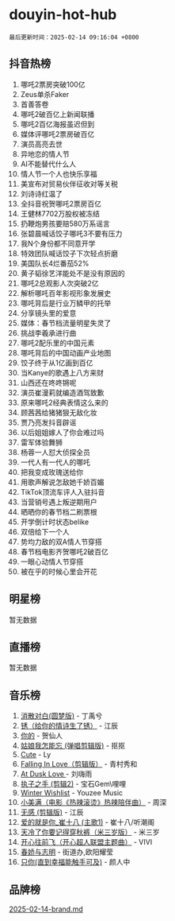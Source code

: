 # douyin-hot-hub

`最后更新时间：2025-02-14 09:16:04 +0800`

## 抖音热榜

1. 哪吒2票房突破100亿
1. Zeus单杀Faker
1. 首善答卷
1. 哪吒2破百亿上新闻联播
1. 哪吒2百亿海报虽迟但到
1. 媒体评哪吒2票房破百亿
1. 演员高亮去世
1. 异地恋的情人节
1. AI不能替代什么人
1. 情人节一个人也快乐享福
1. 美宣布对贸易伙伴征收对等关税
1. 刘诗诗红温了
1. 全抖音祝贺哪吒2票房百亿
1. 王健林7702万股权被冻结
1. 扔鞭炮男孩要赔580万系谣言
1. 张碧晨喊话饺子哪吒3不要有压力
1. 我N个身份都不同意开学
1. 特效团队喊话饺子下次轻点折磨
1. 美国队长4烂番茄52%
1. 黄子韬徐艺洋能处不是没有原因的
1. 哪吒2总观影人次突破2亿
1. 解析哪吒百年影视形象发展史
1. 哪吒背后是行业万鳞甲的托举
1. 分享镜头里的爱意
1. 媒体：春节档流量明星失灵了
1. 挑战李羲承进行曲
1. 哪吒2配乐里的中国元素
1. 哪吒背后的中国动画产业地图
1. 饺子终于从1亿画到百亿
1. 当Kanye的歌遇上八方来财
1. 山西还在咚咚锵呢
1. 演员崔漫莉就编造酒驾致歉
1. 原来哪吒2经典表情这么来的
1. 顾茜茜给猪猪狠无敌化妆
1. 贾乃亮发抖音辟谣
1. 以后姐姐嫁人了你会难过吗
1. 雷军体验舞狮
1. 杨蓉一人怼大侦探全员
1. 一代人有一代人的哪吒
1. 把我变成玫瑰送给你
1. 用歌声解说怎敌她千娇百媚
1. TikTok顶流车评人入驻抖音
1. 当营销号遇上叛逆期用户
1. 晒晒你的春节档二刷票根
1. 开学倒计时状态belike
1. 双倍给下一个人
1. 势均力敌的双A情人节穿搭
1. 春节档电影齐贺哪吒2破百亿
1. 一眼心动情人节穿搭
1. 被在乎的时候心里会开花

## 明星榜

暂无数据

## 直播榜

暂无数据

## 音乐榜

1. [消散对白(圆梦版)](https://sf5-hl-cdn-tos.douyinstatic.com/obj/tos-cn-ve-2774/og4jB5I5IizzoZVAAAzWgBMAsMDWoArfwBOiFs) - 丁禹兮
1. [锈（给你的情诗生了锈）](https://sf6-cdn-tos.douyinstatic.com/obj/tos-cn-ve-2774/o8a1PBtVqIYbPEGK6e5A4egedVMdm3fCIz6bbE) - 江辰
1. [你的](https://sf5-hl-cdn-tos.douyinstatic.com/obj/tos-cn-ve-2774/oYuIeKf42jB7sEV6B2upMdpYAgfrQWj0FeRegh) - 贺仙人
1. [姑娘我怎能忘 (弹唱剪辑版)](https://sf5-hl-cdn-tos.douyinstatic.com/obj/tos-cn-ve-2774/okamwrBGEMz6illuEofAsMV4yzF5tVWbBiA5AI) - 抠抠
1. [Cute](https://sf5-hl-cdn-tos.douyinstatic.com/obj/tos-cn-ve-2774/o4IbIzHWKAAB4wsS5qMBRiiAlEBGTpQRNfFvuo) - Ly
1. [Falling In Love（剪辑版）](https://sf5-hl-cdn-tos.douyinstatic.com/obj/tos-cn-ve-2774/o8ajpA8zzgBPahbBIO8AcKGBLJezFCRd1wfP9f) - 青村秀和
1. [ At Dusk  Love ](https://sf5-hl-cdn-tos.douyinstatic.com/obj/tos-cn-ve-2774/o8CrpCf5CaYgI4ZrtQgMQAFEfuGqNnRSDQAPBc) - 刘嗨雨
1. [执子之手 (剪辑2)](https://sf5-hl-cdn-tos.douyinstatic.com/obj/tos-cn-ve-2774/oUoZLQjCc31XzqsBnBQUNgeKtYPBcgbFDwtfcu) - 宝石Gem\哩哩
1. [Winter Wishlist](https://sf5-hl-cdn-tos.douyinstatic.com/obj/tos-cn-ve-2774/oIIgUOeamCFCVAzxN6MFRLIBlLGpUqQxeeHrLE) - Youzee Music
1. [小美满（电影《热辣滚烫》热辣陪伴曲）](https://sf5-hl-cdn-tos.douyinstatic.com/obj/tos-cn-ve-2774/o0GAn2lSgfZIDUgtevCGDQYnFg4CwnrBaxbTZL) - 周深
1. [无感 (剪辑版)](https://sf5-hl-cdn-tos.douyinstatic.com/obj/tos-cn-ve-2774/o0eIsUzJBDlQaQFC5OFlgbMEZC1TFYBftOBn6p) - 江辰
1. [爱的就是你_崔十八 (主歌1)](https://sf5-hl-cdn-tos.douyinstatic.com/obj/tos-cn-ve-2774/oI5BO5DhFZ6UTcNCnZaOCBLtZ7WIMQGfgnXf5E) - 崔十八/听潮阁
1. [天冷了你要记得穿秋裤（米三岁版）](https://sf5-hl-cdn-tos.douyinstatic.com/obj/tos-cn-ve-2774/oQlIwVIDWiZ6BQilAorS7MA0AgCkQDvcZAdm1) - 米三岁
1. [开心往前飞（开心超人联盟主题曲）](https://sf5-hl-cdn-tos.douyinstatic.com/obj/tos-cn-ve-2774/9d8fb7c82cf1421fb93a9fe925275e0a) - VIVI
1. [春娇与志明](https://sf5-hl-cdn-tos.douyinstatic.com/obj/tos-cn-ve-2774/e530d8fceb7044b39707d7f9ff54add1) - 街道办,欧阳耀莹
1. [只你(直到幸福能触手可及)](https://sf5-hl-cdn-tos.douyinstatic.com/obj/tos-cn-ve-2774/o0lBkRDzFTeaVSUz3ZZSCBVtZ5DIMQGfgmEAuE) - 颜人中

## 品牌榜

[2025-02-14-brand.md](2025-02-14-brand.md)
